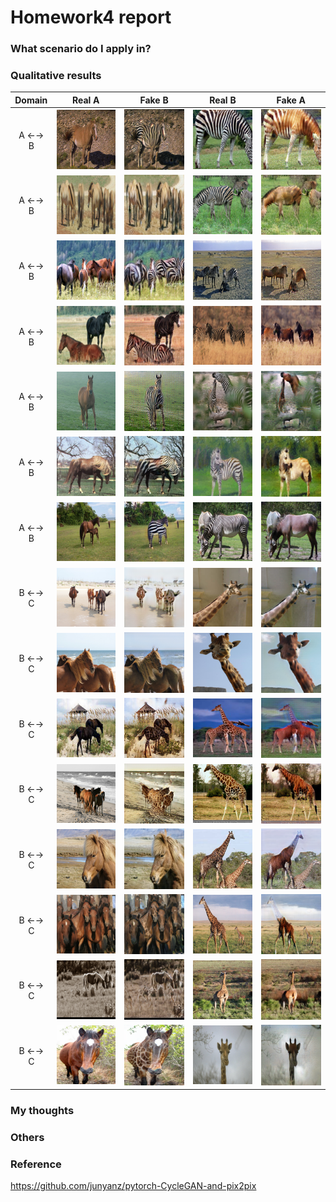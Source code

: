 # Homework4 report

### What scenario do I apply in?

### Qualitative results
| Domain | Real A | Fake B | Real B | Fake A |
| :----: | :----: | :----: | :----: | :----: |
| A ←→ B | ![](horse2giraffe_results/image/epoch023_real_A.png) | ![](horse2giraffe_results/image/epoch023_fake_B.png) | ![](horse2giraffe_results/image/epoch023_real_B.png) | ![](horse2giraffe_results/image/epoch023_fake_A.png) |
| A ←→ B | ![](horse2giraffe_results/image/epoch026_real_A.png) | ![](horse2giraffe_results/image/epoch026_fake_B.png) | ![](horse2giraffe_results/image/epoch026_real_B.png) | ![](horse2giraffe_results/image/epoch026_fake_A.png) |
| A ←→ B | ![](horse2giraffe_results/image/epoch031_real_A.png) | ![](horse2giraffe_results/image/epoch031_fake_B.png) | ![](horse2giraffe_results/image/epoch031_real_B.png) | ![](horse2giraffe_results/image/epoch031_fake_A.png) |
| A ←→ B | ![](horse2giraffe_results/image/epoch034_real_A.png) | ![](horse2giraffe_results/image/epoch034_fake_B.png) | ![](horse2giraffe_results/image/epoch034_real_B.png) | ![](horse2giraffe_results/image/epoch034_fake_A.png) |
| A ←→ B | ![](horse2giraffe_results/image/epoch041_real_A.png) | ![](horse2giraffe_results/image/epoch041_fake_B.png) | ![](horse2giraffe_results/image/epoch041_real_B.png) | ![](horse2giraffe_results/image/epoch041_fake_A.png) |
| A ←→ B | ![](horse2giraffe_results/image/epoch051_real_A.png) | ![](horse2giraffe_results/image/epoch051_fake_B.png) | ![](horse2giraffe_results/image/epoch051_real_B.png) | ![](horse2giraffe_results/image/epoch051_fake_A.png) |
| A ←→ B | ![](horse2giraffe_results/image/epoch067_real_A.png) | ![](horse2giraffe_results/image/epoch067_fake_B.png) | ![](horse2giraffe_results/image/epoch067_real_B.png) | ![](horse2giraffe_results/image/epoch067_fake_A.png) |
| B ←→ C | ![](horse2zebra_results/image/epoch052_real_A.png) | ![](horse2zebra_results/image/epoch052_fake_B.png) | ![](horse2zebra_results/image/epoch052_real_B.png) | ![](horse2zebra_results/image/epoch052_fake_A.png) |
| B ←→ C | ![](horse2zebra_results/image/epoch053_real_A.png) | ![](horse2zebra_results/image/epoch053_fake_B.png) | ![](horse2zebra_results/image/epoch053_real_B.png) | ![](horse2zebra_results/image/epoch053_fake_A.png) |
| B ←→ C | ![](horse2zebra_results/image/epoch059_real_A.png) | ![](horse2zebra_results/image/epoch059_fake_B.png) | ![](horse2zebra_results/image/epoch059_real_B.png) | ![](horse2zebra_results/image/epoch059_fake_A.png) |
| B ←→ C | ![](horse2zebra_results/image/epoch115_real_A.png) | ![](horse2zebra_results/image/epoch115_fake_B.png) | ![](horse2zebra_results/image/epoch115_real_B.png) | ![](horse2zebra_results/image/epoch115_fake_A.png) |
| B ←→ C | ![](horse2zebra_results/image/epoch124_real_A.png) | ![](horse2zebra_results/image/epoch124_fake_B.png) | ![](horse2zebra_results/image/epoch124_real_B.png) | ![](horse2zebra_results/image/epoch124_fake_A.png) |
| B ←→ C | ![](horse2zebra_results/image/epoch136_real_A.png) | ![](horse2zebra_results/image/epoch136_fake_B.png) | ![](horse2zebra_results/image/epoch136_real_B.png) | ![](horse2zebra_results/image/epoch136_fake_A.png) |
| B ←→ C | ![](horse2zebra_results/image/epoch186_real_A.png) | ![](horse2zebra_results/image/epoch186_fake_B.png) | ![](horse2zebra_results/image/epoch186_real_B.png) | ![](horse2zebra_results/image/epoch186_fake_A.png) |
| B ←→ C | ![](horse2zebra_results/image/epoch195_real_A.png) | ![](horse2zebra_results/image/epoch195_fake_B.png) | ![](horse2zebra_results/image/epoch195_real_B.png) | ![](horse2zebra_results/image/epoch195_fake_A.png) |

### My thoughts 

### Others

### Reference
https://github.com/junyanz/pytorch-CycleGAN-and-pix2pix
